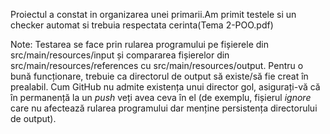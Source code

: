 Proiectul a constat in organizarea unei primarii.Am primit testele si un checker automat si trebuia respectata cerinta(Tema 2-POO.pdf)

Note: Testarea se face prin rularea programului pe fișierele din src/main/resources/input și compararea fișierelor din src/main/resources/references cu src/main/resources/output. Pentru o bună funcționare, trebuie ca directorul de output să existe/să fie creat în prealabil. Cum GitHub nu admite existența unui director gol, asigurați-vă că în permanență la un *push* veți avea ceva în el (de exemplu, fișierul *ignore* care nu afectează rularea programului dar menține persistența directorului de output).
